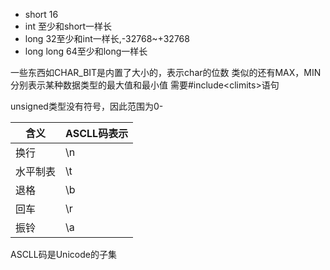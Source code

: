- short 16
- int 至少和short一样长
- long 32至少和int一样长,-32768~+32768
- long long 64至少和long一样长

一些东西如CHAR_BIT是内置了大小的，表示char的位数
类似的还有MAX，MIN分别表示某种数据类型的最大值和最小值
需要#include\<climits>语句

unsigned类型没有符号，因此范围为0-

| 含义 | ASCLL码表示 |
| - | - |
|换行 | \n |
| 水平制表 | \t |
| 退格 | \b |
| 回车 | \r |
| 振铃 | \a |

ASCLL码是Unicode的子集